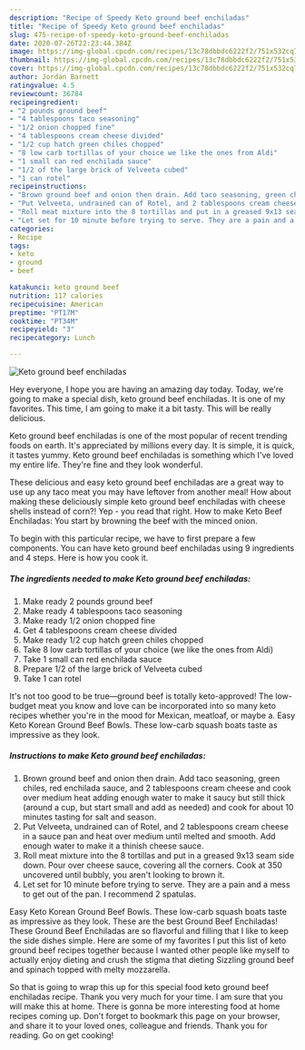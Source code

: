 ```yaml
---
description: "Recipe of Speedy Keto ground beef enchiladas"
title: "Recipe of Speedy Keto ground beef enchiladas"
slug: 475-recipe-of-speedy-keto-ground-beef-enchiladas
date: 2020-07-26T22:23:44.384Z
image: https://img-global.cpcdn.com/recipes/13c78dbbdc6222f2/751x532cq70/keto-ground-beef-enchiladas-recipe-main-photo.jpg
thumbnail: https://img-global.cpcdn.com/recipes/13c78dbbdc6222f2/751x532cq70/keto-ground-beef-enchiladas-recipe-main-photo.jpg
cover: https://img-global.cpcdn.com/recipes/13c78dbbdc6222f2/751x532cq70/keto-ground-beef-enchiladas-recipe-main-photo.jpg
author: Jordan Barnett
ratingvalue: 4.5
reviewcount: 36784
recipeingredient:
- "2 pounds ground beef"
- "4 tablespoons taco seasoning"
- "1/2 onion chopped fine"
- "4 tablespoons cream cheese divided"
- "1/2 cup hatch green chiles chopped"
- "8 low carb tortillas of your choice we like the ones from Aldi"
- "1 small can red enchilada sauce"
- "1/2 of the large brick of Velveeta cubed"
- "1 can rotel"
recipeinstructions:
- "Brown ground beef and onion then drain. Add taco seasoning, green chiles, red enchilada sauce, and 2 tablespoons cream cheese and cook over medium heat adding enough water to make it saucy but still thick (around a cup, but start small and add as needed) and cook for about 10 minutes tasting for salt and season."
- "Put Velveeta, undrained can of Rotel, and 2 tablespoons cream cheese in a sauce pan and heat over medium until melted and smooth. Add enough water to make it a thinish cheese sauce."
- "Roll meat mixture into the 8 tortillas and put in a greased 9x13 seam side down. Pour over cheese sauce, covering all the corners. Cook at 350 uncovered until bubbly, you aren&#39;t looking to brown it."
- "Let set for 10 minute before trying to serve. They are a pain and a mess to get out of the pan. I recommend 2 spatulas."
categories:
- Recipe
tags:
- keto
- ground
- beef

katakunci: keto ground beef 
nutrition: 117 calories
recipecuisine: American
preptime: "PT17M"
cooktime: "PT34M"
recipeyield: "3"
recipecategory: Lunch

---
```



![Keto ground beef enchiladas](https://img-global.cpcdn.com/recipes/13c78dbbdc6222f2/751x532cq70/keto-ground-beef-enchiladas-recipe-main-photo.jpg)

Hey everyone, I hope you are having an amazing day today. Today, we're going to make a special dish, keto ground beef enchiladas. It is one of my favorites. This time, I am going to make it a bit tasty. This will be really delicious.

Keto ground beef enchiladas is one of the most popular of recent trending foods on earth. It's appreciated by millions every day. It is simple, it is quick, it tastes yummy. Keto ground beef enchiladas is something which I've loved my entire life. They're fine and they look wonderful.

These delicious and easy keto ground beef enchiladas are a great way to use up any taco meat you may have leftover from another meal! How about making these deliciously simple keto ground beef enchiladas with cheese shells instead of corn?! Yep - you read that right. How to make Keto Beef Enchiladas: You start by browning the beef with the minced onion.


To begin with this particular recipe, we have to first prepare a few components. You can have keto ground beef enchiladas using 9 ingredients and 4 steps. Here is how you cook it.

<!--inarticleads1-->

##### The ingredients needed to make Keto ground beef enchiladas:

1. Make ready 2 pounds ground beef
1. Make ready 4 tablespoons taco seasoning
1. Make ready 1/2 onion chopped fine
1. Get 4 tablespoons cream cheese divided
1. Make ready 1/2 cup hatch green chiles chopped
1. Take 8 low carb tortillas of your choice (we like the ones from Aldi)
1. Take 1 small can red enchilada sauce
1. Prepare 1/2 of the large brick of Velveeta cubed
1. Take 1 can rotel


It&#39;s not too good to be true—ground beef is totally keto-approved! The low-budget meat you know and love can be incorporated into so many keto recipes whether you&#39;re in the mood for Mexican, meatloaf, or maybe a. Easy Keto Korean Ground Beef Bowls. These low-carb squash boats taste as impressive as they look. 

<!--inarticleads2-->

##### Instructions to make Keto ground beef enchiladas:

1. Brown ground beef and onion then drain. Add taco seasoning, green chiles, red enchilada sauce, and 2 tablespoons cream cheese and cook over medium heat adding enough water to make it saucy but still thick (around a cup, but start small and add as needed) and cook for about 10 minutes tasting for salt and season.
1. Put Velveeta, undrained can of Rotel, and 2 tablespoons cream cheese in a sauce pan and heat over medium until melted and smooth. Add enough water to make it a thinish cheese sauce.
1. Roll meat mixture into the 8 tortillas and put in a greased 9x13 seam side down. Pour over cheese sauce, covering all the corners. Cook at 350 uncovered until bubbly, you aren&#39;t looking to brown it.
1. Let set for 10 minute before trying to serve. They are a pain and a mess to get out of the pan. I recommend 2 spatulas.


Easy Keto Korean Ground Beef Bowls. These low-carb squash boats taste as impressive as they look. These are the best Ground Beef Enchiladas! These Ground Beef Enchiladas are so flavorful and filling that I like to keep the side dishes simple. Here are some of my favorites I put this list of keto ground beef recipes together because I wanted other people like myself to actually enjoy dieting and crush the stigma that dieting Sizzling ground beef and spinach topped with melty mozzarella. 

So that is going to wrap this up for this special food keto ground beef enchiladas recipe. Thank you very much for your time. I am sure that you will make this at home. There is gonna be more interesting food at home recipes coming up. Don't forget to bookmark this page on your browser, and share it to your loved ones, colleague and friends. Thank you for reading. Go on get cooking!
